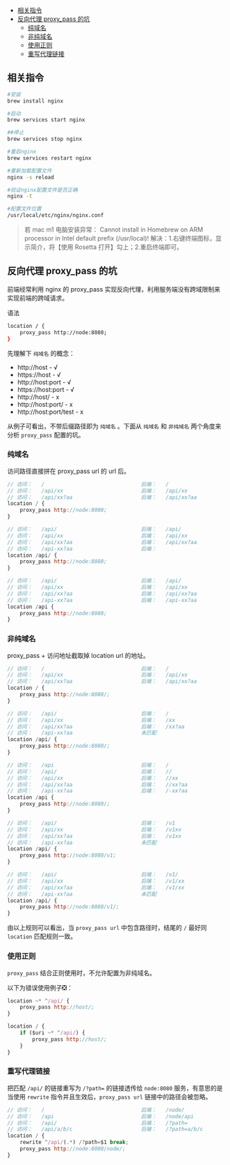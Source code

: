 - [相关指令](#相关指令)
- [反向代理 proxy\_pass 的坑](#反向代理-proxy_pass-的坑)
  - [纯域名](#纯域名)
  - [非纯域名](#非纯域名)
  - [使用正则](#使用正则)
  - [重写代理链接](#重写代理链接)


## 相关指令

```bash
#安装
brew install nginx

#启动
brew services start nginx

##停止
brew services stop nginx

#重启nginx
brew services restart nginx

#重新加载配置文件
nginx -s reload

#验证nginx配置文件是否正确
nginx -t

#配置文件位置
/usr/local/etc/nginx/nginx.conf
```

> 若 mac m1 电脑安装异常： Cannot install in Homebrew on ARM processor in Intel default prefix (/usr/local)!
> 解决：1.右键终端图标，显示简介，将【使用 Rosetta 打开】勾上；2.重启终端即可。

## 反向代理 proxy_pass 的坑

前端经常利用 nginx 的 proxy_pass 实现反向代理，利用服务端没有跨域限制来实现前端的跨域请求。

语法

```bash
location / {
    proxy_pass http://node:8080;
}
```

先理解下 `纯域名` 的概念：

- http://host - √
- https://host - √
- http://host:port - √
- https://host:port - √
- http://host/ - x
- http://host:port/ - x
- http://host:port/test - x

从例子可看出，不带后缀路径即为 `纯域名` 。下面从 `纯域名` 和 `非纯域名` 两个角度来分析 `proxy_pass` 配置的坑。

### 纯域名

访问路径直接拼在 proxy_pass url 的 url 后。

```js
// 访问：   /                               后端：   /
// 访问：   /api/xx                         后端：   /api/xx
// 访问：   /api/xx?aa                      后端：   /api/xx?aa
location / {
    proxy_pass http://node:8080;
}

// 访问：   /api/                           后端：   /api/
// 访问：   /api/xx                         后端：   /api/xx
// 访问：   /api/xx?aa                      后端：   /api/xx?aa
// 访问：   /api-xx?aa                      后端：
location /api/ {
    proxy_pass http://node:8080;
}

// 访问：   /api/                           后端：   /api/
// 访问：   /api/xx                         后端：   /api/xx
// 访问：   /api/xx?aa                      后端：   /api/xx?aa
// 访问：   /api-xx?aa                      后端：   /api-xx?aa
location /api {
    proxy_pass http://node:8080;
}
```

### 非纯域名

proxy_pass + 访问地址截取掉 location url 的地址。

```js
// 访问：   /                               后端：   /
// 访问：   /api/xx                         后端：   /api/xx
// 访问：   /api/xx?aa                      后端：   /api/xx?aa
location / {
    proxy_pass http://node:8080/;
}

// 访问：   /api/                           后端：   /
// 访问：   /api/xx                         后端：   /xx
// 访问：   /api/xx?aa                      后端：   /xx?aa
// 访问：   /api-xx?aa                      未匹配
location /api/ {
    proxy_pass http://node:8080/;
}

// 访问：   /api                            后端：   /
// 访问：   /api/                           后端：   //
// 访问：   /api/xx                         后端：   //xx
// 访问：   /api/xx?aa                      后端：   //xx?aa
// 访问：   /api-xx?aa                      后端：   /-xx?aa
location /api {
    proxy_pass http://node:8080/;
}

// 访问：   /api/                           后端：   /v1
// 访问：   /api/xx                         后端：   /v1xx
// 访问：   /api/xx?aa                      后端：   /v1xx
// 访问：   /api-xx?aa                      未匹配
location /api/ {
    proxy_pass http://node:8080/v1;
}

// 访问：   /api/                           后端：   /v1/
// 访问：   /api/xx                         后端：   /v1/xx
// 访问：   /api/xx?aa                      后端：   /v1/xx
// 访问：   /api-xx?aa                      未匹配
location /api/ {
    proxy_pass http://node:8080/v1/;
}
```

由以上规则可以看出，当 `proxy_pass url` 中包含路径时，结尾的 `/` 最好同 `location` 匹配规则一致。

### 使用正则

`proxy_pass` 结合正则使用时，不允许配置为非纯域名。

以下为错误使用例子❎：

```js
location ~* ^/api/ {
    proxy_pass http://host/;
}

location / {
    if ($uri ~* ^/api/) {
        proxy_pass http://host/;
    }
}
```

### 重写代理链接

把匹配 `/api/` 的链接重写为 `/?path=` 的链接透传给 `node:8080` 服务，有意思的是当使用 `rewrite` 指令并且生效后，`proxy_pass url` 链接中的路径会被忽略。

```js
// 访问：   /                               后端：   /node/
// 访问：   /api                            后端：   /node/api
// 访问：   /api/                           后端：   /?path=
// 访问：   /api/a/b/c                      后端：   /?path=a/b/c
location / {
    rewrite ^/api/(.*) /?path=$1 break;
    proxy_pass http://node:8080/node/;
}
```